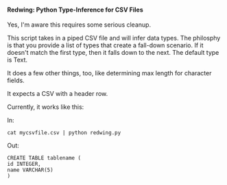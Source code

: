 #### Redwing: Python Type-Inference for CSV Files

Yes, I'm aware this requires some serious cleanup.

This script takes in a piped CSV file and will infer data types. The philosphy is that you provide a list of types that create a fall-down scenario. If it doesn't match the first type, then it falls down to the next. The default type is Text.

It does a few other things, too, like determining max length for character fields.

It expects a CSV with a header row.

Currently, it works like this:

In:

    cat mycsvfile.csv | python redwing.py

Out:

    CREATE TABLE tablename (
    id INTEGER,
    name VARCHAR(5)
    )
